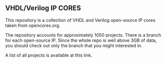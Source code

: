 ## VHDL/Verilog IP CORES

This repository is a collection of VHDL and Verilog open-source IP cores taken from opencores.org.

The repository accounts for approximately 1050 projects. There is a branch for each open-source IP. Since the whole repo is well above 3GB of data, you should check out only the branch that you might interested in. 

A list of all projects is available at this link.
